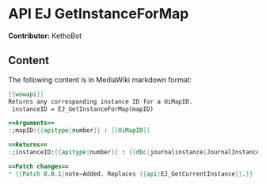 # API EJ GetInstanceForMap

**Contributor:** KethoBot

## Content

The following content is in MediaWiki markdown format:

```mediawiki
{{wowapi}}
Returns any corresponding instance ID for a UiMapID.
 instanceID = EJ_GetInstanceForMap(mapID)

==Arguments==
:;mapID:{{apitype|number}} : [[UiMapID]]

==Returns==
:;instanceID:{{apitype|number}} : {{dbc|journalinstance|JournalInstance.ID}}

==Patch changes==
* {{Patch 8.0.1|note=Added. Replaces {{api|EJ_GetCurrentInstance}}.}}
```